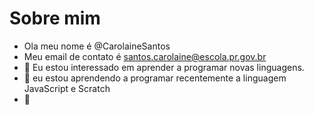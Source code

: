 # Sobre mim
- Ola meu nome é @CarolaineSantos
- Meu email de contato é santos.carolaine@escola.pr.gov.br
- 👀 Eu estou interessado em aprender a programar novas linguagens.
- 🌱 eu estou aprendendo a programar recentemente a linguagem JavaScript e Scratch
- 💞️ 
